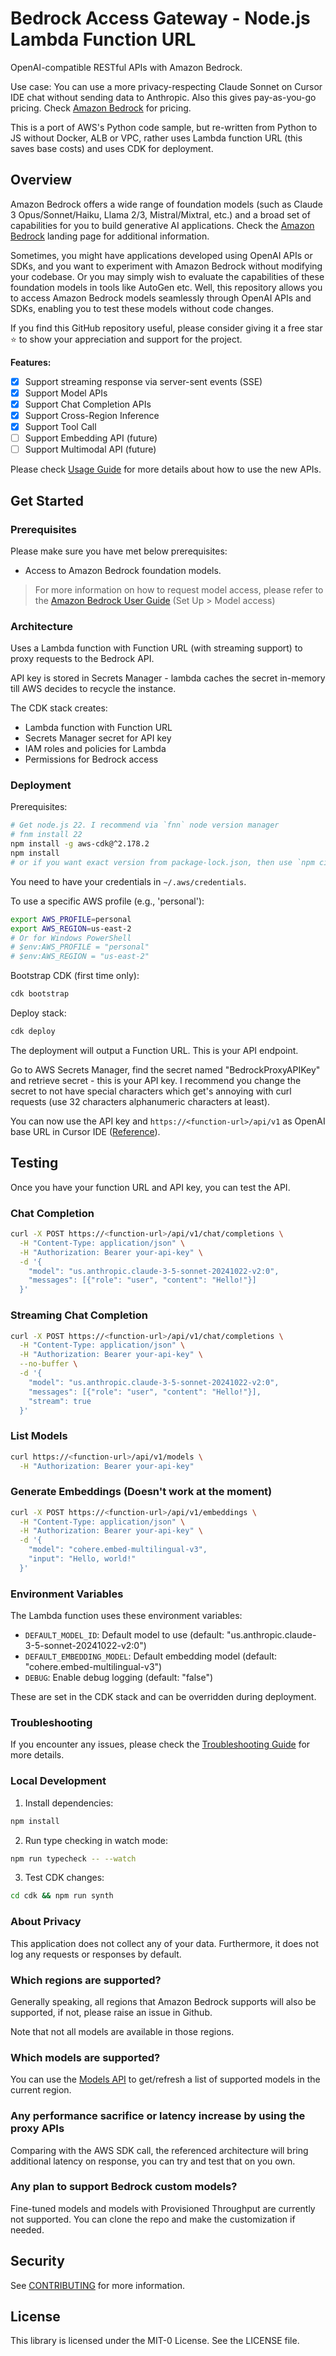 #  Bedrock Access Gateway - Node.js Lambda Function URL

OpenAI-compatible RESTful APIs with Amazon Bedrock.

Use case: You can use a more privacy-respecting Claude Sonnet on Cursor IDE chat without sending data to Anthropic. Also this gives pay-as-you-go pricing. Check [Amazon Bedrock](https://aws.amazon.com/bedrock) for pricing.

This is a port of AWS's Python code sample, but re-written from Python to JS without Docker, ALB or VPC, rather uses Lambda function URL (this saves base costs) and uses CDK for deployment.

## Overview

Amazon Bedrock offers a wide range of foundation models (such as Claude 3 Opus/Sonnet/Haiku, Llama 2/3, Mistral/Mixtral,
etc.) and a broad set of capabilities for you to build generative AI applications. Check the [Amazon Bedrock](https://aws.amazon.com/bedrock) landing page for additional information.

Sometimes, you might have applications developed using OpenAI APIs or SDKs, and you want to experiment with Amazon Bedrock without modifying your codebase. Or you may simply wish to evaluate the capabilities of these foundation models in tools like AutoGen etc. Well, this repository allows you to access Amazon Bedrock models seamlessly through OpenAI APIs and SDKs, enabling you to test these models without code changes.

If you find this GitHub repository useful, please consider giving it a free star ⭐ to show your appreciation and support for the project.

**Features:**

- [x] Support streaming response via server-sent events (SSE)
- [x] Support Model APIs
- [x] Support Chat Completion APIs
- [x] Support Cross-Region Inference
- [x] Support Tool Call
- [ ] Support Embedding API (future)
- [ ] Support Multimodal API (future)

Please check [Usage Guide](./docs/Usage.md) for more details about how to use the new APIs.


## Get Started

### Prerequisites

Please make sure you have met below prerequisites:

- Access to Amazon Bedrock foundation models.

> For more information on how to request model access, please refer to the [Amazon Bedrock User Guide](https://docs.aws.amazon.com/bedrock/latest/userguide/model-access.html) (Set Up > Model access)

### Architecture

Uses a Lambda function with Function URL (with streaming support) to proxy requests to the Bedrock API.

API key is stored in Secrets Manager - lambda caches the secret in-memory till AWS decides to recycle the instance.

The CDK stack creates:
- Lambda function with Function URL
- Secrets Manager secret for API key
- IAM roles and policies for Lambda
- Permissions for Bedrock access

### Deployment

Prerequisites:
```sh
# Get node.js 22. I recommend via `fnn` node version manager
# fnm install 22
npm install -g aws-cdk@^2.178.2
npm install
# or if you want exact version from package-lock.json, then use `npm ci`
```

You need to have your credentials in `~/.aws/credentials`.

To use a specific AWS profile (e.g., 'personal'):
```sh
export AWS_PROFILE=personal
export AWS_REGION=us-east-2
# Or for Windows PowerShell
# $env:AWS_PROFILE = "personal"
# $env:AWS_REGION = "us-east-2"
```

Bootstrap CDK (first time only):
```sh
cdk bootstrap
```

Deploy stack:
```sh
cdk deploy
```

The deployment will output a Function URL. This is your API endpoint.

Go to AWS Secrets Manager, find the secret named "BedrockProxyAPIKey" and retrieve secret - this is your API key.
I recommend you change the secret to not have special characters which get's annoying with curl requests (use 32 characters alphanumeric characters at least).

You can now use the API key and `https://<function-url>/api/v1` as OpenAI base URL in Cursor IDE ([Reference](https://kane.mx/posts/2024/cursor-meets-bedrock/)).

## Testing

Once you have your function URL and API key, you can test the API.

### Chat Completion

```bash
curl -X POST https://<function-url>/api/v1/chat/completions \
  -H "Content-Type: application/json" \
  -H "Authorization: Bearer your-api-key" \
  -d '{
    "model": "us.anthropic.claude-3-5-sonnet-20241022-v2:0",
    "messages": [{"role": "user", "content": "Hello!"}]
  }'
```

### Streaming Chat Completion

```bash
curl -X POST https://<function-url>/api/v1/chat/completions \
  -H "Content-Type: application/json" \
  -H "Authorization: Bearer your-api-key" \
  --no-buffer \
  -d '{
    "model": "us.anthropic.claude-3-5-sonnet-20241022-v2:0",
    "messages": [{"role": "user", "content": "Hello!"}],
    "stream": true
  }'
```

### List Models

```bash
curl https://<function-url>/api/v1/models \
  -H "Authorization: Bearer your-api-key"
```

### Generate Embeddings (Doesn't work at the moment)

```bash
curl -X POST https://<function-url>/api/v1/embeddings \
  -H "Content-Type: application/json" \
  -H "Authorization: Bearer your-api-key" \
  -d '{
    "model": "cohere.embed-multilingual-v3",
    "input": "Hello, world!"
  }'
```

### Environment Variables

The Lambda function uses these environment variables:

- `DEFAULT_MODEL_ID`: Default model to use (default: "us.anthropic.claude-3-5-sonnet-20241022-v2:0")
- `DEFAULT_EMBEDDING_MODEL`: Default embedding model (default: "cohere.embed-multilingual-v3")
- `DEBUG`: Enable debug logging (default: "false")

These are set in the CDK stack and can be overridden during deployment.

### Troubleshooting

If you encounter any issues, please check the [Troubleshooting Guide](./docs/Troubleshooting.md) for more details.

### Local Development

1. Install dependencies:
```bash
npm install
```

2. Run type checking in watch mode:
```bash
npm run typecheck -- --watch
```

3. Test CDK changes:
```bash
cd cdk && npm run synth
```

### About Privacy

This application does not collect any of your data. Furthermore, it does not log any requests or responses by default.

### Which regions are supported?

Generally speaking, all regions that Amazon Bedrock supports will also be supported, if not, please raise an issue in Github.

Note that not all models are available in those regions.

### Which models are supported?

You can use the [Models API](./docs/Usage.md#models-api) to get/refresh a list of supported models in the current region.

### Any performance sacrifice or latency increase by using the proxy APIs

Comparing with the AWS SDK call, the referenced architecture will bring additional latency on response, you can try and test that on you own.

### Any plan to support Bedrock custom models?

Fine-tuned models and models with Provisioned Throughput are currently not supported. You can clone the repo and make the customization if needed.

## Security

See [CONTRIBUTING](CONTRIBUTING.md#security-issue-notifications) for more information.

## License

This library is licensed under the MIT-0 License. See the LICENSE file.